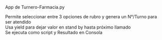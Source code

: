 App de Turnero-Farmacia.py

Permite seleccionar entre 3 opciones de rubro y genera un N°/Turno para ser atendido<br>
Usa yield para dejar valor en stand by hasta próximo llamado<br>
Se ejecuta como script y Resultado en Consola
